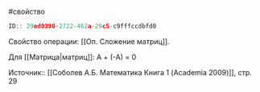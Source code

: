 #свойство 

```javascript
ID:: 29ed0390-2722-462a-29c5-c9fffccdbfd0 
```

Свойство операции: [[Оп. Сложение матриц]].

Для [[Матрица|матриц]]: 
A + (-A) = 0

Источник:: [[Соболев А.Б. Математика Книга 1 (Academia 2009)]], стр. 29

